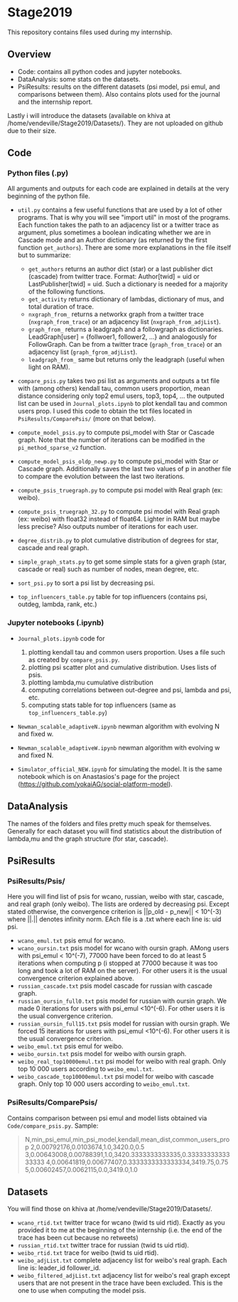 # Stage2019

This repository contains files used during my internship.

## Overview
- Code: contains all python codes and jupyter notebooks.
- DataAnalysis: some stats on the datasets.
- PsiResults: results on the different datasets (psi model, psi emul, and comparisons between them). Also contains plots used for the journal and the internship report.

Lastly i will introduce the datasets (available on khiva at /home/vendeville/Stage2019/Datasets/). They are not uploaded on github due to their size.

## Code

### Python files (.py)
All arguments and outputs for each code are explained in details at the very beginning of the python file.
- `util.py` contains a few useful functions that are used by a lot of other programs. That is why you will see "import util" in most of the programs. Each function takes the path to an adjacency list or a twitter trace as argument, plus sometimes a boolean indicating whether we are in Cascade mode and an Author dictionary (as returned by the first function `get_authors`). There are some more explanations in the file itself but to summarize:
  - `get_authors` returns an author dict (star) or a last publisher dict (cascade) from twitter trace. Format: Author[twid] = uid or LastPublisher[twid] = uid. Such a dictionary is needed for a majority of the following functions.
  - `get_activity` returns dictionary of lambdas, dictionary of mus, and total duration of trace.
  - `nxgraph_from_` returns a networkx graph from a twitter trace (`nxgraph_from_trace`) or an adjacency list (`nxgraph_from_adjList`).
  - `graph_from_` returns a leadgraph and a followgraph as dictionaries. LeadGraph[user] = {follwoer1, follower2, ...} and analogously for FollowGraph. Can be from a twitter trace (`graph_from_trace`) or an adjacency list (`graph_fgrom_adjList`).
  - `leadgraph_from_` same but returns only the leadgraph (useful when light on RAM).
  
- `compare_psis.py` takes two psi list as arguments and outputs a txt file with (among others) kendall tau, common users proportion, mean distance considering only top2 emul users, top3, top4, ... the outputed list can be used in `Journal_plots.ipynb` to plot kendall tau and common users prop. I used this code to obtain the txt files located in `PsiResults/ComparePsis/` (more on that below).

- `compute_model_psis.py` to compute psi_model with Star or Cascade graph. Note that the number of iterations can be modified in the `pi_method_sparse_v2` function.

- `compute_model_psis_oldp_newp.py` to compute psi_model with Star or Cascade graph. Additionally saves the last two values of p in another file to compare the evolution between the last two iterations.

- `compute_psis_truegraph.py` to compute psi model with Real graph (ex: weibo). 

- `compute_psis_truegraph_32.py` to compute psi model with Real graph (ex: weibo) with float32 instead of float64. Lighter in RAM but maybe less precise? Also outputs number of iterations for each user.

- `degree_distrib.py` to plot cumulative distribution of degrees for star, cascade and real graph.

- `simple_graph_stats.py` to get some simple stats for a given graph (star, cascade or real) such as number of nodes, mean degree, etc.

- `sort_psi.py` to sort a psi list by decreasing psi.

- `top_influencers_table.py` table for top influencers (contains psi, outdeg, lambda, rank, etc.)


### Jupyter notebooks (.ipynb)
- `Journal_plots.ipynb` code for 
  1. plotting kendall tau and common users proportion. Uses a file such as created by `compare_psis.py`.
  2. plotting psi scatter plot and cumulative distribution. Uses lists of psis.
  3. plotting lambda,mu cumulative distribution
  4. computing correlations between out-degree and psi, lambda and psi, etc.
  5. computing stats table for top influencers (same as `top_influencers_table.py`)
  
- `Newman_scalable_adaptiveN.ipynb` newman algorithm with evolving N and fixed w.

- `Newman_scalable_adaptiveW.ipynb` newman algorithm with evolving w and fixed N.

- `Simulator_official_NEW.ipynb` for simulating the model. It is the same notebook which is on Anastasios's page for the project (https://github.com/yokaiAG/social-platform-model).


## DataAnalysis
The names of the folders and files pretty much speak for themselves. Generally for each dataset you will find statistics about the distribution of lambda,mu and the graph structure (for star, cascade).


## PsiResults

### PsiResults/Psis/
Here you will find list of psis for wcano, russian, weibo with star, cascade, and real graph (only weibo). The lists are ordered by decreasing psi. Except stated otherwise, the convergence criterion is ||p_old - p_new|| < 10^(-3) where ||.|| denotes infinity norm. EAch file is a .txt where each line is: uid psi.
- `wcano_emul.txt` psis emul for wcano.
- `wcano_oursin.txt` psis model for wcano with oursin graph. AMong users with psi_emul < 10^(-7), 77000 have been forced to do at least 5 iterations when computing p (i stopped at 77000 because it was too long and took a lot of RAM on the server). For other users it is the usual convergence criterion explained above.
- `russian_cascade.txt` psis model cascade for russian with cascade graph.
- `russian_oursin_full0.txt` psis model for russian with oursin graph. We made 0 iterations for users with psi_emul <10^(-6). For other users it is the usual convergence criterion.
- `russian_oursin_full15.txt` psis model for russian with oursin graph. We forced 15 iterations for users with psi_emul <10^(-6). For other users it is the usual convergence criterion.
- `weibo_emul.txt` psis emul for weibo.
- `weibo_oursin.txt` psis model for weibo with oursin graph.
- `weibo_real_top10000emul.txt` psi model for weibo with real graph. Only top 10 000 users according to `weibo_emul.txt`.
- `weibo_cascade_top10000emul.txt` psi model for weibo with cascade graph. Only top 10 000 users according to `weibo_emul.txt`.

### PsiResults/ComparePsis/
Contains comparison between psi emul and model lists obtained via `Code/compare_psis.py`. Sample:
> N,min_psi_emul,min_psi_model,kendall,mean_dist,common_users_prop
2,0.00792176,0.0103674,1.0,3420.0,0.5
3,0.00643008,0.00788391,1.0,3420.3333333333335,0.3333333333333333
4,0.00641819,0.00677407,0.3333333333333334,3419.75,0.75
5,0.00602457,0.0062115,0.0,3419.0,1.0


## Datasets
You will find those on khiva at /home/vendeville/Stage2019/Datasets/.
- `wcano_rtid.txt` twitter trace for wcano (twid ts uid rtid). Exactly as you provided it to me at the beginning of the internship (i.e. the end of the trace has been cut because no retweets)
- `russian_rtid.txt` twitter trace for russian (twid ts uid rtid).
- `weibo_rtid.txt` trace for weibo (twid ts uid rtid).
- `weibo_adjList.txt` complete adjacency list for weibo's real graph. Each line is: leader_id follower_id.
- `weibo_filtered_adjList.txt` adjacency list for weibo's real graph except users that are not present in the trace have been excluded. This is the one to use when computing the model psis.
